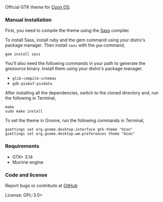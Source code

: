 Official GTK theme for [Ozon OS](https://github.com/ozonos/).

### Manual installation

First, you need to compile the theme using the [Sass](http://sass-lang.com/) compiler.

To install Sass, install ruby and the gem command using your distro's package manager. Then install `sass` with the `gem` command,

`gem install sass`

You'll also need the following commands in your path to generate the gresource binary. Install them using your distro's package manager.

* `glib-compile-schemas`
* `gdk-pixbuf-pixdata`

After installing all the dependencies, switch to the cloned directory and, run the following in Terminal,

```
make
sudo make install
```

To set the theme in Gnome, run the following commands in Terminal,

```
gsettings set org.gnome.desktop.interface gtk-theme "Ozon"
gsettings set org.gnome.desktop.wm.preferences theme "Ozon"
```

### Requirements

* GTK+ 3.14
* Murrine engine

### Code and license

Report bugs or contribute at [GitHub](https://github.com/ozonos/ozon-gtk-theme)

License: GPL-3.0+
